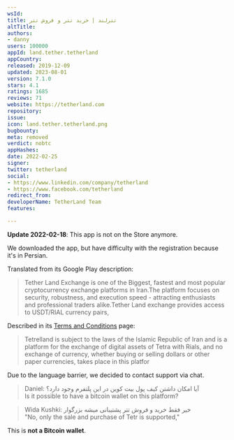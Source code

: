 ```yaml
---
wsId: 
title: تترلند | خرید تتر و فروش تتر
altTitle: 
authors:
- danny
users: 100000
appId: land.tether.tetherland
appCountry: 
released: 2019-12-09
updated: 2023-08-01
version: 7.1.0
stars: 4.1
ratings: 1685
reviews: 71
website: https://tetherland.com
repository: 
issue: 
icon: land.tether.tetherland.png
bugbounty: 
meta: removed
verdict: nobtc
appHashes: 
date: 2022-02-25
signer: 
twitter: tetherland
social:
- https://www.linkedin.com/company/tetherland
- https://www.facebook.com/tetherland
redirect_from: 
developerName: TetherLand Team
features: 

---
```


**Update 2022-02-18**: This app is not on the Store anymore.

We downloaded the app, but have difficulty with the registration because it's in Persian.

Translated from its Google Play description:

> Tether Land Exchange is one of the Biggest, fastest and most popular cryptocurrency exchange platforms in Iran.The platform focuses on security, robustness, and execution speed - attracting enthusiasts and professional traders alike.Tether Land exchange provides access to USDT/RIAL currency pairs,

Described in its [Terms and Conditions](https://tetherland.net/terms) page:

> Tetrelland is subject to the laws of the Islamic Republic of Iran and is a platform for the exchange of digital assets of Tetra with Rials, and no exchange of currency, whether buying or selling dollars or other paper currencies, takes place in this platfor

Due to the language barrier, we decided to contact support via chat.

> Daniel: آیا امکان داشتن کیف پول بیت کوین در این پلتفرم وجود دارد؟<br>
Is it possible to have a bitcoin wallet on this platform?

> Wida Kushki: خیر فقط خرید و فروش تتر پشتیبانی میشه بزرگوار<br>
"No, only the sale and purchase of Tetr is supported,"

This is **not a Bitcoin wallet**.
